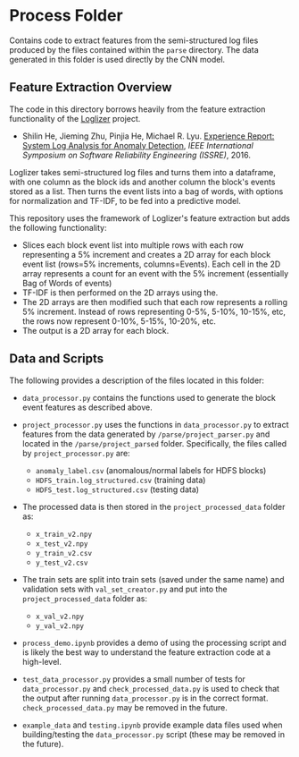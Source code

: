 # Process Folder

Contains code to extract features from the semi-structured log files produced by the files contained within the `parse` directory. The data generated in this folder is used directly by the CNN model.

## Feature Extraction Overview

The code in this directory borrows heavily from the feature extraction functionality of the [Loglizer](https://github.com/logpai/loglizer) project. 

+ Shilin He, Jieming Zhu, Pinjia He, Michael R. Lyu. [Experience Report: System Log Analysis for Anomaly Detection](https://jiemingzhu.github.io/pub/slhe_issre2016.pdf), *IEEE International Symposium on Software Reliability Engineering (ISSRE)*, 2016.


Loglizer takes semi-structured log files and turns them into a dataframe, with one column as the block ids and another column the block's events stored as a list. Then turns the event lists into a bag of words, with options for normalization and TF-IDF, to be fed into a predictive model.

This repository uses the framework of Loglizer's feature extraction but adds the following functionality:

- Slices each block event list into multiple rows with each row representing a 5% increment and creates a 2D array for each block event list (rows=5% increments, columns=Events). Each cell in the 2D array represents a count for an event with the 5% increment (essentially Bag of Words of events)
- TF-IDF is then performed on the 2D arrays using the.
- The 2D arrays are then modified such that each row represents a rolling 5% increment. Instead of rows representing 0-5%, 5-10%, 10-15%, etc, the rows now represent 0-10%, 5-15%, 10-20%, etc. 
- The output is a 2D array for each block.

## Data and Scripts

The following provides a description of the files located in this folder:

- `data_processor.py` contains the functions used to generate the block event features as described above.

- `project_processor.py` uses the functions in `data_processor.py` to extract features from the data generated by `/parse/project_parser.py` and located in the `/parse/project_parsed` folder. Specifically, the files called by `project_processor.py` are:
    - `anomaly_label.csv` (anomalous/normal labels for HDFS blocks)
    - `HDFS_train.log_structured.csv` (training data)
    - `HDFS_test.log_structured.csv` (testing data)
- The processed data is then stored in the `project_processed_data` folder as:
    - `x_train_v2.npy`
    - `x_test_v2.npy`
    - `y_train_v2.csv`
    - `y_test_v2.csv`
- The train sets are split into train sets (saved under the same name) and validation sets with `val_set_creator.py` and put into the `project_processed_data` folder as:
    - `x_val_v2.npy`
    - `y_val_v2.npy`
- `process_demo.ipynb` provides a demo of using the processing script and is likely the best way to understand the feature extraction code at a high-level.

- `test_data_processor.py` provides a small number of tests for `data_processor.py` and `check_processed_data.py` is used to check that the output after running `data_processor.py` is in the correct format. `check_processed_data.py` may be removed in the future.

- `example_data` and `testing.ipynb` provide example data files used when building/testing the `data_processor.py` script (these may be removed in the future).

